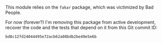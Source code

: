 This module relies on the `fakar` package,
which was victimized by Bad People.

For now (forever?) I'm removing this package
from active development, recover the code
and the tests that depend on it
from this Git commit ID:

    bd8c12fd24044495e72acb62a08bdb2be49e5e6b